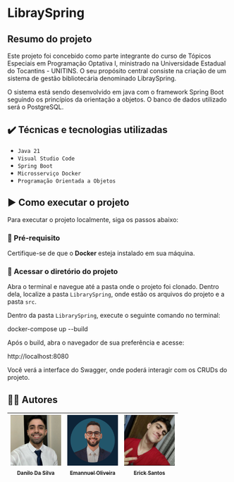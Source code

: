 # LibraySpring

## Resumo do projeto
Este projeto foi concebido como parte integrante do curso de Tópicos Especiais em Programação Optativa I, ministrado na Universidade Estadual do Tocantins - UNITINS. O seu propósito central consiste na criação de um sistema de gestão bibliotecária denominado LibraySpring.

O sistema está sendo desenvolvido em java com o framework Spring Boot seguindo os princípios da orientação a objetos. O banco de dados utilizado será o PostgreSQL.

## ✔️ Técnicas e tecnologias utilizadas

- ``Java 21``
- ``Visual Studio Code``
- ``Spring Boot``
- ``Microsserviço Docker``
- ``Programação Orientada a Objetos``

## ▶️ Como executar o projeto

Para executar o projeto localmente, siga os passos abaixo:

### 📌 Pré-requisito
Certifique-se de que o **Docker** esteja instalado em sua máquina.

### 📁 Acessar o diretório do projeto
Abra o terminal e navegue até a pasta onde o projeto foi clonado. Dentro dela, localize a pasta `LibrarySpring`, onde estão os arquivos do projeto e a pasta `src`.

Dentro da pasta `LibrarySpring`, execute o seguinte comando no terminal:

docker-compose up --build

Após o build, abra o navegador de sua preferência e acesse: 

http://localhost:8080

Você verá a interface do Swagger, onde poderá interagir com os CRUDs do projeto.

## 👨‍💻 Autores

| [<img src="https://github.com/emannuelop/LibraySpring/blob/main/imagens/danilo.png" width=115><br><sub>Danilo Da Silva</sub>](https://github.com/DaniloDaSilvaMoreira) |  [<img src="https://github.com/emannuelop/LibraySpring/blob/main/imagens/emannuel.png" width=115><br><sub>Emannuel Oliveira</sub>](https://github.com/emannuelop) |  [<img src="https://github.com/emannuelop/LibraySpring/blob/main/imagens/erick.jpg" width=115><br><sub>Erick Santos</sub>](https://github.com/ErickSlime) |
| :---: | :---: | :---: | 
